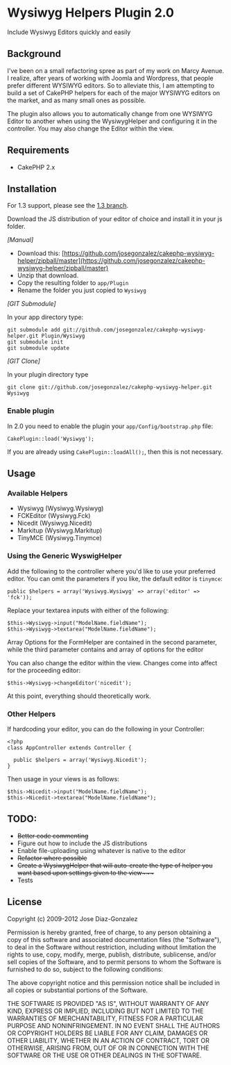 # Wysiwyg Helpers Plugin 2.0

Include Wysiwyg Editors quickly and easily

## Background

I've been on a small refactoring spree as part of my work on Marcy Avenue. I realize, after years of working with Joomla and Wordpress, that people prefer different WYSIWYG editors. So to alleviate this, I am attempting to build a set of CakePHP helpers for each of the major WYSIWYG editors on the market, and as many small ones as possible.

The plugin also allows you to automatically change from one WYSIWYG Editor to another when using the WysiwygHelper and configuring it in the controller. You may also change the Editor within the view.

## Requirements

* CakePHP 2.x

## Installation

For 1.3 support, please see the [1.3 branch](https://github.com/josegonzalez/cakephp-wysiwyg-helper/tree/1.3).

Download the JS distribution of your editor of choice and install it in your js folder.

_[Manual]_

* Download this: [https://github.com/josegonzalez/cakephp-wysiwyg-helper/zipball/master](https://github.com/josegonzalez/cakephp-wysiwyg-helper/zipball/master)
* Unzip that download.
* Copy the resulting folder to `app/Plugin`
* Rename the folder you just copied to `Wysiwyg`

_[GIT Submodule]_

In your app directory type:

    git submodule add git://github.com/josegonzalez/cakephp-wysiwyg-helper.git Plugin/Wysiwyg
    git submodule init
    git submodule update


_[GIT Clone]_

In your plugin directory type

    git clone git://github.com/josegonzalez/cakephp-wysiwyg-helper.git Wysiwyg

### Enable plugin

In 2.0 you need to enable the plugin your `app/Config/bootstrap.php` file:

    CakePlugin::load('Wysiwyg');

If you are already using `CakePlugin::loadAll();`, then this is not necessary.

## Usage

### Available Helpers

* Wysiwyg (Wysiwyg.Wysiwyg)
* FCKEditor (Wysiwyg.Fck)
* Nicedit (Wysiwyg.Nicedit)
* Markitup (Wysiwyg.Markitup)
* TinyMCE (Wysiwyg.Tinymce)

### Using the Generic WyswigHelper

Add the following to the controller where you'd like to use your preferred editor. You can omit the parameters if you like, the default editor is `tinymce`:

    public $helpers = array('Wysiwyg.Wysiwyg' => array('editor' => 'fck'));

Replace your textarea inputs with either of the following:

    $this->Wysiwyg->input("ModelName.fieldName");
    $this->Wysiwyg->textarea("ModelName.fieldName");

Array Options for the FormHelper are contained in the second parameter, while the third parameter contains and array of options for the editor

You can also change the editor within the view. Changes come into affect for the proceeding editor:

    $this->Wysiwyg->changeEditor('nicedit');

At this point, everything should theoretically work.

### Other Helpers

If hardcoding your editor, you can do the following in your Controller:

    <?php
    class AppController extends Controller {

      public $helpers = array('Wysiwyg.Nicedit');
    }

Then usage in your views is as follows:

    $this->Nicedit->input("ModelName.fieldName");
    $this->Nicedit->textarea("ModelName.fieldName");

## TODO:

* <del>Better code commenting</del>
* Figure out how to include the JS distributions
* Enable file-uploading using whatever is native to the editor
* <del>Refactor where possible</del>
* <del>Create a WysiwygHelper that will auto-create the type of helper you want based upon settings given to the view~~~
* Tests

## License

Copyright (c) 2009-2012 Jose Diaz-Gonzalez

Permission is hereby granted, free of charge, to any person obtaining a copy
of this software and associated documentation files (the "Software"), to deal
in the Software without restriction, including without limitation the rights
to use, copy, modify, merge, publish, distribute, sublicense, and/or sell
copies of the Software, and to permit persons to whom the Software is
furnished to do so, subject to the following conditions:

The above copyright notice and this permission notice shall be included in
all copies or substantial portions of the Software.

THE SOFTWARE IS PROVIDED "AS IS", WITHOUT WARRANTY OF ANY KIND, EXPRESS OR
IMPLIED, INCLUDING BUT NOT LIMITED TO THE WARRANTIES OF MERCHANTABILITY,
FITNESS FOR A PARTICULAR PURPOSE AND NONINFRINGEMENT. IN NO EVENT SHALL THE
AUTHORS OR COPYRIGHT HOLDERS BE LIABLE FOR ANY CLAIM, DAMAGES OR OTHER
LIABILITY, WHETHER IN AN ACTION OF CONTRACT, TORT OR OTHERWISE, ARISING FROM,
OUT OF OR IN CONNECTION WITH THE SOFTWARE OR THE USE OR OTHER DEALINGS IN
THE SOFTWARE.
